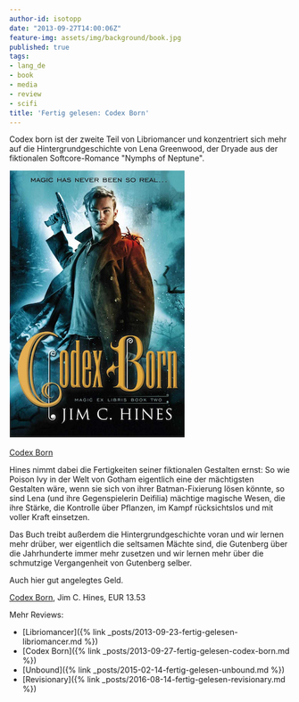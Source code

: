 ```yaml
---
author-id: isotopp
date: "2013-09-27T14:00:06Z"
feature-img: assets/img/background/book.jpg
published: true
tags:
- lang_de
- book
- media
- review
- scifi
title: 'Fertig gelesen: Codex Born'
---
```

Codex born ist der zweite Teil von Libriomancer und konzentriert sich mehr auf die Hintergrundgeschichte von Lena Greenwood, der Dryade aus der fiktionalen Softcore-Romance "Nymphs of Neptune".

[![](/uploads/2013/09/codex-born.png)](http://www.amazon.de/Libriomancer-ebook/dp/B00DIK7STK)

[Codex Born](http://www.amazon.de/Libriomancer-ebook/dp/B00DIK7STK)

Hines nimmt dabei die Fertigkeiten seiner fiktionalen Gestalten ernst: So wie Poison Ivy in der Welt von Gotham eigentlich eine der mächtigsten Gestalten wäre, wenn sie sich von ihrer Batman-Fixierung lösen könnte, so sind Lena (und ihre Gegenspielerin Deifilia) mächtige magische Wesen, die ihre Stärke, die Kontrolle über Pflanzen, im Kampf rücksichtslos und mit voller Kraft einsetzen.

Das Buch treibt außerdem die Hintergrundgeschichte voran und wir lernen mehr drüber, wer eigentlich die seltsamen Mächte sind, die Gutenberg über die Jahrhunderte immer mehr zusetzen und wir lernen mehr über die schmutzige Vergangenheit von Gutenberg selber.

Auch hier gut angelegtes Geld.

[Codex Born](http://www.amazon.de/Codex-Born-Magic-Libris-ebook/dp/B00AYJIKNQ), Jim C. Hines, EUR 13.53

Mehr Reviews:
- [Libriomancer]({% link _posts/2013-09-23-fertig-gelesen-libriomancer.md %})
- [Codex Born]({% link _posts/2013-09-27-fertig-gelesen-codex-born.md %})
- [Unbound]({% link _posts/2015-02-14-fertig-gelesen-unbound.md %})
- [Revisionary]({% link _posts/2016-08-14-fertig-gelesen-revisionary.md %})
